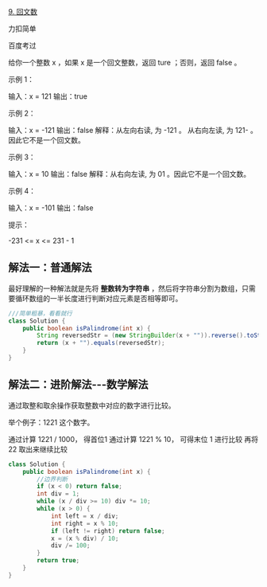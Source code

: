 [9. 回文数](https://leetcode-cn.com/problems/palindrome-number/)



力扣简单

百度考过



给你一个整数 x ，如果 x 是一个回文整数，返回 ture ；否则，返回 false 。

 

示例 1：

输入：x = 121
输出：true



示例 2：

输入：x = -121
输出：false
解释：从左向右读, 为 -121 。 从右向左读, 为 121- 。因此它不是一个回文数。



示例 3：

输入：x = 10
输出：false
解释：从右向左读, 为 01 。因此它不是一个回文数。



示例 4：

输入：x = -101
输出：false




提示：

-231 <= x <= 231 - 1



## 解法一：普通解法

最好理解的一种解法就是先将 **整数转为字符串** ，然后将字符串分割为数组，只需要循环数组的一半长度进行判断对应元素是否相等即可。

````java
///简单粗暴，看看就行
class Solution {
    public boolean isPalindrome(int x) {
        String reversedStr = (new StringBuilder(x + "")).reverse().toString();
        return (x + "").equals(reversedStr);
    }
}
````



## 解法二：进阶解法---数学解法

通过取整和取余操作获取整数中对应的数字进行比较。

举个例子：1221 这个数字。

通过计算 1221 / 1000， 得首位1
通过计算 1221 % 10， 可得末位 1
进行比较
再将 22 取出来继续比较

````java
class Solution {
    public boolean isPalindrome(int x) {
        //边界判断
        if (x < 0) return false;
        int div = 1;
        while (x / div >= 10) div *= 10;
        while (x > 0) {
            int left = x / div;
            int right = x % 10;
            if (left != right) return false;
            x = (x % div) / 10;
            div /= 100;
        }
        return true;
    }
}
````



